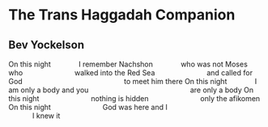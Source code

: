 # The Trans Haggadah Companion
## Bev Yockelson
On this night
             I remember Nachshon
             who was not Moses who
                         walked into the Red Sea
                         and called for God
                                                  to meet him there
On this night
             I am only a body and you
                                                  are only a body
On this night
                         nothing is hidden
                         only the afikomen
On this night
                         God was here and I
                                                            I knew it